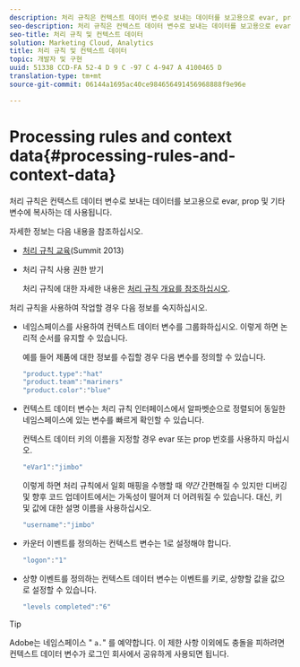 ```yaml
---
description: 처리 규칙은 컨텍스트 데이터 변수로 보내는 데이터를 보고용으로 evar, prop 및 기타 변수에 복사하는 데 사용됩니다.
seo-description: 처리 규칙은 컨텍스트 데이터 변수로 보내는 데이터를 보고용으로 evar, prop 및 기타 변수에 복사하는 데 사용됩니다.
seo-title: 처리 규칙 및 컨텍스트 데이터
solution: Marketing Cloud, Analytics
title: 처리 규칙 및 컨텍스트 데이터
topic: 개발자 및 구현
uuid: 51338 CCD-FA 52-4 D 9 C -97 C 4-947 A 4100465 D
translation-type: tm+mt
source-git-commit: 06144a1695ac40ce984656491456968888f9e96e

---
```



# Processing rules and context data{#processing-rules-and-context-data}

처리 규칙은 컨텍스트 데이터 변수로 보내는 데이터를 보고용으로 evar, prop 및 기타 변수에 복사하는 데 사용됩니다.

자세한 정보는 다음 내용을 참조하십시오.

* [처리 규칙 교육](https://tv.adobe.com/embed/1181/16506/)(Summit 2013)
* 처리 규칙 사용 권한 받기

   처리 규칙에 대한 자세한 내용은 [처리 규칙 개요를 참조하십시오](https://docs.adobe.com/content/help/en/analytics/admin/admin-tools/processing-rules/processing-rules.html).

처리 규칙을 사용하여 작업할 경우 다음 정보를 숙지하십시오.

* 네임스페이스를 사용하여 컨텍스트 데이터 변수를 그룹화하십시오. 이렇게 하면 논리적 순서를 유지할 수 있습니다.

   예를 들어 제품에 대한 정보를 수집할 경우 다음 변수를 정의할 수 있습니다.

   ```js
   "product.type":"hat" 
   "product.team":"mariners" 
   "product.color":"blue"
   ```

* 컨텍스트 데이터 변수는 처리 규칙 인터페이스에서 알파벳순으로 정렬되어 동일한 네임스페이스에 있는 변수를 빠르게 확인할 수 있습니다.

   컨텍스트 데이터 키의 이름을 지정할 경우 evar 또는 prop 번호를 사용하지 마십시오.

   ```js
   "eVar1":"jimbo"
   ```

   이렇게 하면 처리 규칙에서 일회 매핑을 수행할 때 *약간* 간편해질 수 있지만 디버깅 및 향후 코드 업데이트에서는 가독성이 떨어져 더 어려워질 수 있습니다. 대신, 키 및 값에 대한 설명 이름을 사용하십시오.

   ```js
   "username":"jimbo"
   ```

* 카운터 이벤트를 정의하는 컨텍스트 변수는 1로 설정해야 합니다.

   ```js
   "logon":"1"
   ```

* 상향 이벤트를 정의하는 컨텍스트 데이터 변수는 이벤트를 키로, 상향할 값을 값으로 설정할 수 있습니다.

   ```js
   "levels completed":"6"
   ```

>[!TIP]
>
>Adobe는 네임스페이스 " `a.`" 를 예약합니다. 이 제한 사항 이외에도 충돌을 피하려면 컨텍스트 데이터 변수가 로그인 회사에서 공유하게 사용되면 됩니다.

